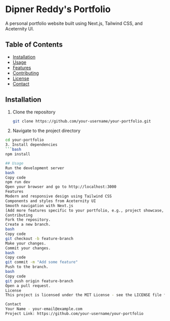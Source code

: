 # Dipner Reddy's Portfolio

A personal portfolio website built using Next.js, Tailwind CSS, and Aceternity UI.

## Table of Contents

- [Installation](#installation)
- [Usage](#usage)
- [Features](#features)
- [Contributing](#contributing)
- [License](#license)
- [Contact](#contact)

## Installation

1. Clone the repository
   ```bash
   git clone https://github.com/your-username/your-portfolio.git
   ```
2. Navigate to the project directory

````bash
cd your-portfolio
3. Install dependencies
```bash
npm install

## Usage
Run the development server
bash
Copy code
npm run dev
Open your browser and go to http://localhost:3000
Features
Modern and responsive design using Tailwind CSS
Components and styles from Aceternity UI
Smooth navigation with Next.js
[Add more features specific to your portfolio, e.g., project showcase, blog section, contact form, etc.]
Contributing
Fork the repository.
Create a new branch.
bash
Copy code
git checkout -b feature-branch
Make your changes.
Commit your changes.
bash
Copy code
git commit -m "Add some feature"
Push to the branch.
bash
Copy code
git push origin feature-branch
Open a pull request.
License
This project is licensed under the MIT License - see the LICENSE file for details.

Contact
Your Name - your-email@example.com
Project Link: https://github.com/your-username/your-portfolio
````
